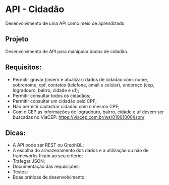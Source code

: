 # API - Cidadão
Desenvolvimento de uma API como meio de aprendizado

## Projeto
Desenvolvimento de API para manipular dados de cidadão.

## Requisitos:
* Permitir gravar (inserir e atualizar) dados de cidadão com: nome, sobrenome, cpf, contatos (telefone, email e celular), endereço (cep, logradouro, bairro, cidade e uf);
* Permitir consultar todos os cidadãos;
* Permitir consultar um cidadão pelo CPF;
* Não permitir cadastrar cidadão com o mesmo CPF;
* Com o CEP as informações de logradouro, bairro, cidade e uf devem ser buscadas no ViaCEP: https://viacep.com.br/ws/01001000/json/

## Dicas:
 - A API pode ser REST ou GraphQL;
 - A escolha do armazenamento dos dados e a utilização ou não de frameworks ficam ao seu critério;
 - Trafegar JSON;
 - Documentação das requisições;
 - Testes;
 - Boas práticas de desenvolvimento;
